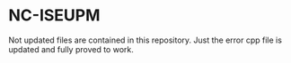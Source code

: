 # NC-ISEUPM

Not updated files are contained in this repository. Just the error cpp file is updated and fully proved to work.
